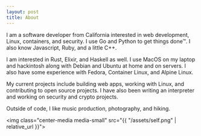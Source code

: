 ```yaml
---
layout: post
title: About
---
```


I am a software developer from California interested in web development, Linux,
containers, and security. I use Go and Python to get things done™. I also know
Javascript, Ruby, and a little C++.

I am interested in Rust, Elixir, and Haskell as well. I use MacOS on my laptop
and hackintosh along with Debian and Ubuntu at home and on servers. I also have
some experience with Fedora, Container Linux, and Alpine Linux.

My current projects include building web apps, working with Linux, and
contributing to open source projects. I have also been writing an interpreter
and working on security and crypto projects.

Outside of code, I like music production, photography, and hiking.

<img class="center-media media-small" src="{{ "/assets/self.png" | relative_url
}}">
